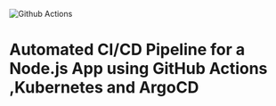 
![Github Actions](https://github.com/user-attachments/assets/0a3260a7-dd05-433a-a789-58ca446693b5)
<h1>Automated CI/CD Pipeline for a Node.js App using GitHub Actions ,Kubernetes and ArgoCD</h1>
